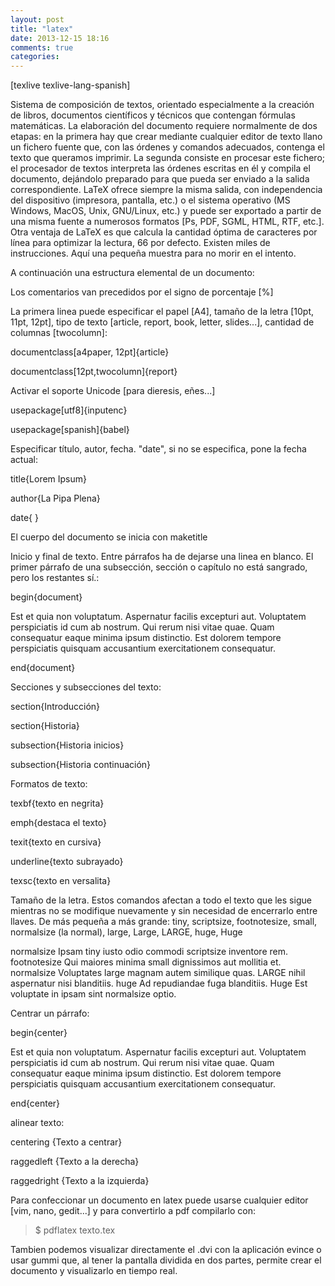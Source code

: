 ```yaml
---
layout: post
title: "latex"
date: 2013-12-15 18:16
comments: true
categories: 
---
```

[texlive texlive-lang-spanish]

Sistema de composición de textos, orientado especialmente a la creación de libros, documentos científicos y técnicos que contengan fórmulas matemáticas. La elaboración del documento requiere normalmente de dos etapas: en la primera hay que crear mediante cualquier editor de texto llano un fichero fuente que, con las órdenes y comandos adecuados, contenga el texto que queramos imprimir. La segunda consiste en procesar este fichero; el procesador de textos interpreta las órdenes escritas en él y compila el documento, dejándolo preparado para que pueda ser enviado a la salida correspondiente. LaTeX ofrece siempre la misma salida, con independencia del dispositivo (impresora, pantalla, etc.) o el sistema operativo (MS Windows, MacOS, Unix, GNU/Linux, etc.) y puede ser exportado a partir de una misma fuente a numerosos formatos [Ps, PDF, SGML, HTML, RTF, etc.]. Otra ventaja de LaTeX es que calcula la cantidad óptima de caracteres por línea para optimizar la lectura, 66 por defecto. Existen miles de instrucciones. Aquí una pequeña muestra para no morir en el intento.

A continuación una estructura elemental de un documento:

Los comentarios van precedidos por el signo de porcentaje [%]

La primera linea puede especificar el papel [A4], tamaño de la letra [10pt, 11pt, 12pt], tipo de texto [article, report, book, letter, slides...], cantidad de columnas [twocolumn]:

documentclass[a4paper, 12pt]{article}

documentclass[12pt,twocolumn]{report}

Activar el soporte Unicode [para  dieresis, eñes...]

usepackage[utf8]{inputenc}

usepackage[spanish]{babel}

Especificar título, autor, fecha. "date", si no se especifica, pone la fecha actual:

title{Lorem Ipsum}

author{La Pipa Plena}

date{ }

El cuerpo del documento se inicia con maketitle

Inicio y final de texto. Entre párrafos ha de dejarse una linea en blanco. El primer párrafo de una subsección, sección o capítulo no está sangrado, pero los restantes sí.:

begin{document}

Est et quia non voluptatum. Aspernatur facilis excepturi aut. Voluptatem perspiciatis id cum ab nostrum. Qui rerum nisi vitae quae. Quam consequatur eaque minima ipsum distinctio. Est dolorem tempore perspiciatis quisquam accusantium exercitationem consequatur.

end{document}

Secciones y subsecciones del texto:

section{Introducción}

section{Historia}

subsection{Historia inicios}

subsection{Historia continuación}

Formatos de texto:

texbf{texto en negrita}

emph{destaca el texto}

texit{texto en cursiva}

underline{texto subrayado}

texsc{texto en versalita}

Tamaño de la letra. Estos comandos afectan a todo el texto que les sigue mientras no se modifique nuevamente y sin necesidad de encerrarlo entre llaves. De más pequeña a más grande: tiny, scriptsize, footnotesize, small, normalsize (la normal), large, Large, LARGE, huge, Huge

normalsize Ipsam tiny iusto odio commodi scriptsize inventore rem. footnotesize Qui maiores minima small dignissimos aut mollitia et. normalsize Voluptates large magnam autem similique quas. LARGE nihil aspernatur nisi blanditiis. huge Ad repudiandae fuga blanditiis. Huge Est voluptate in ipsam sint  normalsize optio.

Centrar un párrafo:

begin{center}

Est et quia non voluptatum. Aspernatur facilis excepturi aut. Voluptatem perspiciatis id cum ab nostrum. Qui rerum nisi vitae quae. Quam consequatur eaque minima ipsum distinctio. Est dolorem tempore perspiciatis quisquam accusantium exercitationem consequatur.

end{center}

alinear texto:

centering {Texto a centrar}

raggedleft {Texto a la derecha}

raggedright {Texto a la izquierda}

Para confeccionar un documento en latex puede usarse cualquier editor [vim, nano, gedit...] y para convertirlo a pdf compilarlo con:

>$ pdflatex texto.tex

Tambien podemos visualizar directamente el .dvi con la aplicación evince o usar gummi que, al tener la pantalla dividida en dos partes, permite crear el documento y visualizarlo en tiempo real.

